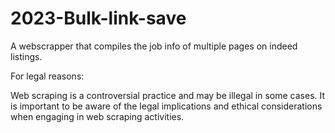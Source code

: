# 2023-Bulk-link-save

A webscrapper that compiles the job info of multiple pages on indeed listings.





For legal reasons:

Web scraping is a controversial practice and may be illegal in some cases. It is important to be aware of the legal implications and ethical considerations when engaging in web scraping activities.
